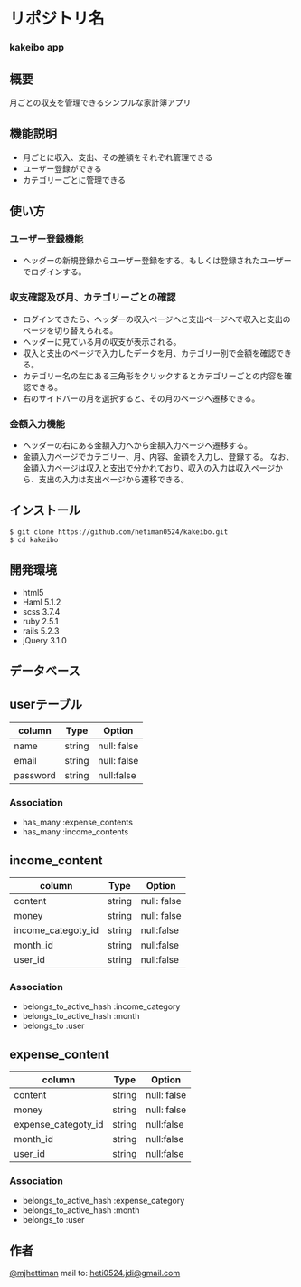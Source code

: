 # リポジトリ名
### kakeibo app


## 概要

月ごとの収支を管理できるシンプルな家計簿アプリ


## 機能説明

- 月ごとに収入、支出、その差額をそれぞれ管理できる
- ユーザー登録ができる
- カテゴリーごとに管理できる


## 使い方

### ユーザー登録機能
- ヘッダーの新規登録からユーザー登録をする。もしくは登録されたユーザーでログインする。

### 収支確認及び月、カテゴリーごとの確認
- ログインできたら、ヘッダーの収入ページへと支出ページへで収入と支出のページを切り替えられる。
- ヘッダーに見ている月の収支が表示される。
- 収入と支出のページで入力したデータを月、カテゴリー別で金額を確認できる。
- カテゴリー名の左にある三角形をクリックするとカテゴリーごとの内容を確認できる。
- 右のサイドバーの月を選択すると、その月のページへ遷移できる。

### 金額入力機能
- ヘッダーの右にある金額入力へから金額入力ページへ遷移する。
- 金額入力ページでカテゴリー、月、内容、金額を入力し、登録する。
なお、金額入力ページは収入と支出で分かれており、収入の入力は収入ページから、支出の入力は支出ページから遷移できる。


## インストール
 
```
$ git clone https://github.com/hetiman0524/kakeibo.git
$ cd kakeibo
```


## 開発環境

- html5
- Haml 5.1.2
- scss 3.7.4
- ruby 2.5.1
- rails 5.2.3
- jQuery 3.1.0


## データベース

## userテーブル
|column|Type|Option|
|------|----|------|
|name|string|null: false|
|email|string|null: false|
|password|string|null:false|

### Association
- has_many :expense_contents
- has_many :income_contents


## income_content
|column|Type|Option|
|------|----|------|
|content|string|null: false|
|money|string|null: false|
|income_categoty_id|string|null:false|
|month_id|string|null:false|
|user_id|string|null:false|

### Association
- belongs_to_active_hash :income_category
- belongs_to_active_hash :month
- belongs_to :user


## expense_content
|column|Type|Option|
|------|----|------|
|content|string|null: false|
|money|string|null: false|
|expense_categoty_id|string|null:false|
|month_id|string|null:false|
|user_id|string|null:false|

### Association
- belongs_to_active_hash :expense_category
- belongs_to_active_hash :month
- belongs_to :user


## 作者

[@mjhettiman](https://twitter.com/mjhettiman)
mail to: heti0524.jdi@gmail.com
